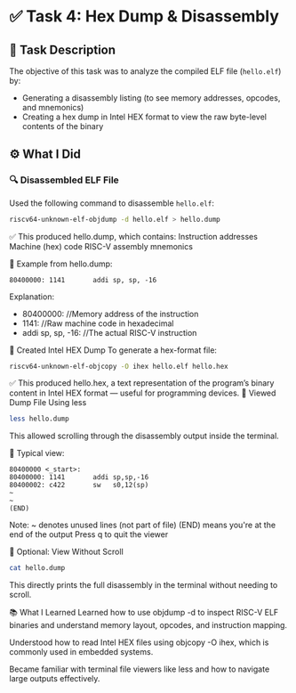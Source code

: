 # ✅ Task 4: Hex Dump & Disassembly

## 📝 Task Description
The objective of this task was to analyze the compiled ELF file (`hello.elf`) by:
- Generating a disassembly listing (to see memory addresses, opcodes, and mnemonics)
- Creating a hex dump in Intel HEX format to view the raw byte-level contents of the binary
## ⚙️ What I Did
### 🔍 Disassembled ELF File
Used the following command to disassemble `hello.elf`:
```bash
riscv64-unknown-elf-objdump -d hello.elf > hello.dump
```
✅ This produced hello.dump, which contains:
Instruction addresses
Machine (hex) code
RISC-V assembly mnemonics

📄 Example from hello.dump:
```
80400000: 1141       addi sp, sp, -16
```
Explanation:
* 80400000:          //Memory address of the instruction
* 1141:              //Raw machine code in hexadecimal
* addi sp, sp, -16:  //The actual RISC-V instruction

💾 Created Intel HEX Dump
To generate a hex-format file:

```bash
riscv64-unknown-elf-objcopy -O ihex hello.elf hello.hex
```
✅ This produced hello.hex, a text representation of the program’s binary content in Intel HEX format — useful for programming devices.
📂 Viewed Dump File Using less
```bash
less hello.dump
```
This allowed scrolling through the disassembly output inside the terminal.

📌 Typical view:
```
80400000 <_start>:
80400000: 1141       addi sp,sp,-16
80400002: c422       sw   s0,12(sp)
~
~
(END)
```
Note:
~ denotes unused lines (not part of file)
(END) means you're at the end of the output
Press q to quit the viewer

📃 Optional: View Without Scroll
```bash
cat hello.dump
```
This directly prints the full disassembly in the terminal without needing to scroll.

📚 What I Learned
Learned how to use objdump -d to inspect RISC-V ELF binaries and understand memory layout, opcodes, and instruction mapping.

Understood how to read Intel HEX files using objcopy -O ihex, which is commonly used in embedded systems.

Became familiar with terminal file viewers like less and how to navigate large outputs effectively.
